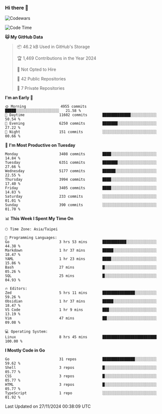 ### Hi there 👋

![Codewars](https://www.codewars.com/users/omegaatt36/badges/small)

<!--START_SECTION:waka-->
![Code Time](http://img.shields.io/badge/Code%20Time-2%2C919%20hrs%2059%20mins-blue)

**🐱 My GitHub Data** 

> 📦 46.2 kB Used in GitHub's Storage 
 > 
> 🏆 1,469 Contributions in the Year 2024
 > 
> 🚫 Not Opted to Hire
 > 
> 📜 42 Public Repositories 
 > 
> 🔑 7 Private Repositories 
 > 
**I'm an Early 🐤** 

```text
🌞 Morning                4955 commits        █████░░░░░░░░░░░░░░░░░░░░   21.58 % 
🌆 Daytime                11602 commits       █████████████░░░░░░░░░░░░   50.54 % 
🌃 Evening                6250 commits        ███████░░░░░░░░░░░░░░░░░░   27.22 % 
🌙 Night                  151 commits         ░░░░░░░░░░░░░░░░░░░░░░░░░   00.66 % 
```
📅 **I'm Most Productive on Tuesday** 

```text
Monday                   3408 commits        ████░░░░░░░░░░░░░░░░░░░░░   14.84 % 
Tuesday                  6351 commits        ███████░░░░░░░░░░░░░░░░░░   27.66 % 
Wednesday                5177 commits        ██████░░░░░░░░░░░░░░░░░░░   22.55 % 
Thursday                 3994 commits        ████░░░░░░░░░░░░░░░░░░░░░   17.40 % 
Friday                   3405 commits        ████░░░░░░░░░░░░░░░░░░░░░   14.83 % 
Saturday                 233 commits         ░░░░░░░░░░░░░░░░░░░░░░░░░   01.01 % 
Sunday                   390 commits         ░░░░░░░░░░░░░░░░░░░░░░░░░   01.70 % 
```


📊 **This Week I Spent My Time On** 

```text
🕑︎ Time Zone: Asia/Taipei

💬 Programming Languages: 
Go                       3 hrs 53 mins       ███████████░░░░░░░░░░░░░░   44.38 % 
Markdown                 1 hr 37 mins        █████░░░░░░░░░░░░░░░░░░░░   18.47 % 
YAML                     1 hr 23 mins        ████░░░░░░░░░░░░░░░░░░░░░   15.86 % 
Bash                     27 mins             █░░░░░░░░░░░░░░░░░░░░░░░░   05.26 % 
SQL                      25 mins             █░░░░░░░░░░░░░░░░░░░░░░░░   04.93 % 

🔥 Editors: 
Zed                      5 hrs 11 mins       ███████████████░░░░░░░░░░   59.26 % 
Obsidian                 1 hr 37 mins        █████░░░░░░░░░░░░░░░░░░░░   18.47 % 
VS Code                  1 hr 9 mins         ███░░░░░░░░░░░░░░░░░░░░░░   13.19 % 
Vim                      47 mins             ██░░░░░░░░░░░░░░░░░░░░░░░   09.08 % 

💻 Operating System: 
Linux                    8 hrs 45 mins       █████████████████████████   100.00 % 
```

**I Mostly Code in Go** 

```text
Go                       31 repos            ███████████████░░░░░░░░░░   59.62 % 
Shell                    3 repos             █░░░░░░░░░░░░░░░░░░░░░░░░   05.77 % 
CSS                      3 repos             █░░░░░░░░░░░░░░░░░░░░░░░░   05.77 % 
HTML                     3 repos             █░░░░░░░░░░░░░░░░░░░░░░░░   05.77 % 
TypeScript               1 repo              ░░░░░░░░░░░░░░░░░░░░░░░░░   01.92 % 
```




 Last Updated on 27/11/2024 00:38:09 UTC
<!--END_SECTION:waka-->

<!--
**omegaatt36/omegaatt36** is a ✨ _special_ ✨ repository because its `README.md` (this file) appears on your GitHub profile.

Here are some ideas to get you started:

- 🔭 I’m currently working on ...
- 🌱 I’m currently learning ...
- 👯 I’m looking to collaborate on ...
- 🤔 I’m looking for help with ...
- 💬 Ask me about ...
- 📫 How to reach me: ...
- 😄 Pronouns: ...
- ⚡ Fun fact: ...
-->
